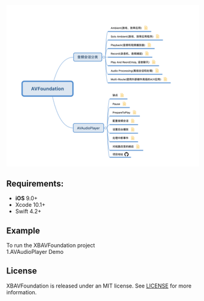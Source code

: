 <p align="center">
  <img src="https://github.com/LiuSky/XBAVFoundation/blob/master/mind.png?raw=true" title="思维导图">
</p>

## Requirements:
- **iOS** 9.0+
- Xcode 10.1+
- Swift 4.2+

## Example
 To run the XBAVFoundation project </br>
 1.AVAudioPlayer Demo </br>


## License

XBAVFoundation is released under an MIT license. See [LICENSE](LICENSE) for more information.